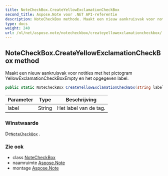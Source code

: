 ```yaml
---
title: NoteCheckBox.CreateYellowExclamationCheckBox
second_title: Aspose.Note voor .NET API-referentie
description: NoteCheckBox methode. Maakt een nieuw aankruisvak voor notities met het pictogram YellowExclamationCheckBoxEmpty en het opgegeven label.
type: docs
weight: 240
url: /nl/net/aspose.note/notecheckbox/createyellowexclamationcheckbox/
---
```

## NoteCheckBox.CreateYellowExclamationCheckBox method

Maakt een nieuw aankruisvak voor notities met het pictogram YellowExclamationCheckBoxEmpty en het opgegeven label.

```csharp
public static NoteCheckBox CreateYellowExclamationCheckBox(string label = "Client request")
```

| Parameter | Type | Beschrijving |
| --- | --- | --- |
| label | String | Het label van de tag. |

### Winstwaarde

De[`NoteCheckBox`](../) .

### Zie ook

* class [NoteCheckBox](../)
* naamruimte [Aspose.Note](../../notecheckbox/)
* montage [Aspose.Note](../../../)


